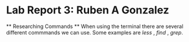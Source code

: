 # Lab Report 3: Ruben A Gonzalez
** Researching Commands **
When using the terminal there are several different commmands we can use. Some examples are *less* , *find* , *grep*.

